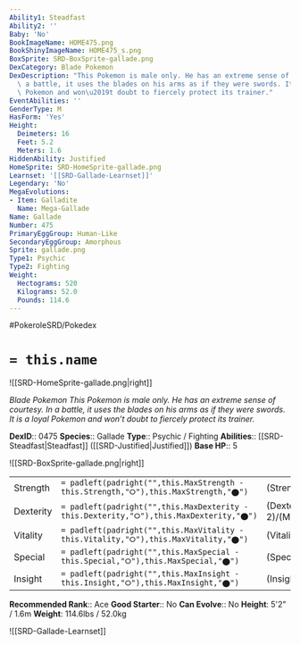 ```yaml
---
Ability1: Steadfast
Ability2: ''
Baby: 'No'
BookImageName: HOME475.png
BookShinyImageName: HOME475_s.png
BoxSprite: SRD-BoxSprite-gallade.png
DexCategory: Blade Pokemon
DexDescription: "This Pokemon is male only. He has an extreme sense of courtesy. In\
  \ a battle, it uses the blades on his arms as if they were swords. It is a loyal\
  \ Pokemon and won\u2019t doubt to fiercely protect its trainer."
EventAbilities: ''
GenderType: M
HasForm: 'Yes'
Height:
  Deimeters: 16
  Feet: 5.2
  Meters: 1.6
HiddenAbility: Justified
HomeSprite: SRD-HomeSprite-gallade.png
Learnset: '[[SRD-Gallade-Learnset]]'
Legendary: 'No'
MegaEvolutions:
- Item: Galladite
  Name: Mega-Gallade
Name: Gallade
Number: 475
PrimaryEggGroup: Human-Like
SecondaryEggGroup: Amorphous
Sprite: gallade.png
Type1: Psychic
Type2: Fighting
Weight:
  Hectograms: 520
  Kilograms: 52.0
  Pounds: 114.6
---
```


#PokeroleSRD/Pokedex

# `= this.name`

![[SRD-HomeSprite-gallade.png|right]]

*Blade Pokemon*
*This Pokemon is male only. He has an extreme sense of courtesy. In a battle, it uses the blades on his arms as if they were swords. It is a loyal Pokemon and won’t doubt to fiercely protect its trainer.*

**DexID**:: 0475
**Species**:: Gallade
**Type**:: Psychic / Fighting
**Abilities**:: [[SRD-Steadfast|Steadfast]] ([[SRD-Justified|Justified]])
**Base HP**:: 5

![[SRD-BoxSprite-gallade.png|right]]

|           |                                                                                        |                                          |
| --------- | -------------------------------------------------------------------------------------- | ---------------------------------------- |
| Strength  | `= padleft(padright("",this.MaxStrength - this.Strength,"⭘"),this.MaxStrength,"⬤")`    | (Strength::3)/(MaxStrength::7)   |
| Dexterity | `= padleft(padright("",this.MaxDexterity - this.Dexterity,"⭘"),this.MaxDexterity,"⬤")` | (Dexterity:: 2)/(MaxDexterity::5) |
| Vitality  | `= padleft(padright("",this.MaxVitality - this.Vitality,"⭘"),this.MaxVitality,"⬤")`    | (Vitality::2)/(MaxVitality::4)   |
| Special   | `= padleft(padright("",this.MaxSpecial - this.Special,"⭘"),this.MaxSpecial,"⬤")`       | (Special::2)/(MaxSpecial::4)     |
| Insight   | `= padleft(padright("",this.MaxInsight - this.Insight,"⭘"),this.MaxInsight,"⬤")`       | (Insight::3)/(MaxInsight::6)     |

**Recommended Rank**:: Ace
**Good Starter**:: No
**Can Evolve**:: No
**Height**: 5'2" / 1.6m
**Weight**: 114.6lbs / 52.0kg

![[SRD-Gallade-Learnset]]